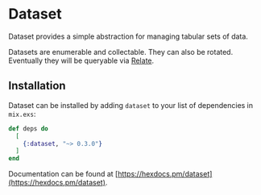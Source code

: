 # Dataset

Dataset provides a simple abstraction for managing tabular sets of data.

Datasets are enumerable and collectable. They can also be
rotated. Eventually they will be queryable via
[Relate](https://github.com/edw/elixir-relate).

## Installation

Dataset can be installed by adding `dataset` to your list of
dependencies in `mix.exs`:

```elixir
def deps do
  [
    {:dataset, "~> 0.3.0"}
  ]
end
```

Documentation can be found at
[https://hexdocs.pm/dataset](https://hexdocs.pm/dataset).
